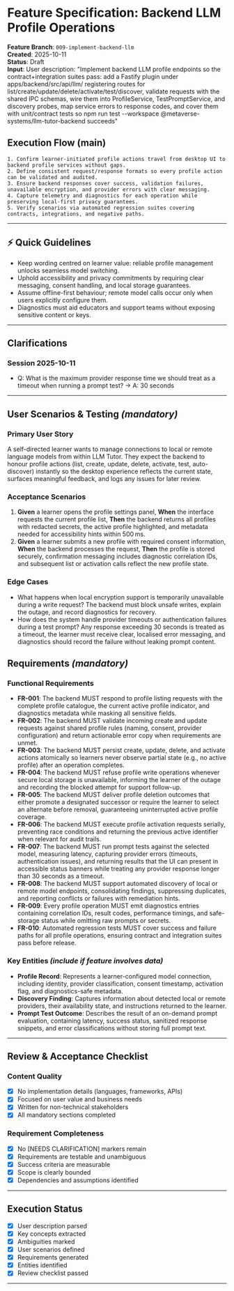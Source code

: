 # Feature Specification: Backend LLM Profile Operations

**Feature Branch**: `009-implement-backend-llm`  
**Created**: 2025-10-11  
**Status**: Draft  
**Input**: User description: "Implement backend LLM profile endpoints so the contract+integration suites pass: add a Fastify plugin under apps/backend/src/api/llm/ registering routes for list/create/update/delete/activate/test/discover, validate requests with the shared IPC schemas, wire them into ProfileService, TestPromptService, and discovery probes, map service errors to response codes, and cover them with unit/contract tests so npm run test --workspace @metaverse-systems/llm-tutor-backend succeeds"

## Execution Flow (main)
```
1. Confirm learner-initiated profile actions travel from desktop UI to backend profile services without gaps.
2. Define consistent request/response formats so every profile action can be validated and audited.
3. Ensure backend responses cover success, validation failures, unavailable encryption, and provider errors with clear messaging.
4. Capture telemetry and diagnostics for each operation while preserving local-first privacy guarantees.
5. Verify scenarios via automated regression suites covering contracts, integrations, and negative paths.
```

---

## ⚡ Quick Guidelines
- Keep wording centred on learner value: reliable profile management unlocks seamless model switching.
- Uphold accessibility and privacy commitments by requiring clear messaging, consent handling, and local storage guarantees.
- Assume offline-first behaviour; remote model calls occur only when users explicitly configure them.
- Diagnostics must aid educators and support teams without exposing sensitive content or keys.

---

## Clarifications

### Session 2025-10-11
- Q: What is the maximum provider response time we should treat as a timeout when running a prompt test? → A: 30 seconds

---

## User Scenarios & Testing *(mandatory)*

### Primary User Story
A self-directed learner wants to manage connections to local or remote language models from within LLM Tutor. They expect the backend to honour profile actions (list, create, update, delete, activate, test, auto-discover) instantly so the desktop experience reflects the current state, surfaces meaningful feedback, and logs any issues for later review.

### Acceptance Scenarios
1. **Given** a learner opens the profile settings panel, **When** the interface requests the current profile list, **Then** the backend returns all profiles with redacted secrets, the active profile highlighted, and metadata needed for accessibility hints within 500 ms.
2. **Given** a learner submits a new profile with required consent information, **When** the backend processes the request, **Then** the profile is stored securely, confirmation messaging includes diagnostic correlation IDs, and subsequent list or activation calls reflect the new profile state.

### Edge Cases
- What happens when local encryption support is temporarily unavailable during a write request? The backend must block unsafe writes, explain the outage, and record diagnostics for recovery.
- How does the system handle provider timeouts or authentication failures during a test prompt? Any response exceeding 30 seconds is treated as a timeout, the learner must receive clear, localised error messaging, and diagnostics should record the failure without leaking prompt content.

## Requirements *(mandatory)*

### Functional Requirements
- **FR-001**: The backend MUST respond to profile listing requests with the complete profile catalogue, the current active profile indicator, and diagnostics metadata while masking all sensitive fields.
- **FR-002**: The backend MUST validate incoming create and update requests against shared profile rules (naming, consent, provider configuration) and return actionable error copy when requirements are unmet.
- **FR-003**: The backend MUST persist create, update, delete, and activate actions atomically so learners never observe partial state (e.g., no active profile) after an operation completes.
- **FR-004**: The backend MUST refuse profile write operations whenever secure local storage is unavailable, informing the learner of the outage and recording the blocked attempt for support follow-up.
- **FR-005**: The backend MUST deliver profile deletion outcomes that either promote a designated successor or require the learner to select an alternate before removal, guaranteeing uninterrupted active profile coverage.
- **FR-006**: The backend MUST execute profile activation requests serially, preventing race conditions and returning the previous active identifier when relevant for audit trails.
- **FR-007**: The backend MUST run prompt tests against the selected model, measuring latency, capturing provider errors (timeouts, authentication issues), and returning results that the UI can present in accessible status banners while treating any provider response longer than 30 seconds as a timeout.
- **FR-008**: The backend MUST support automated discovery of local or remote model endpoints, consolidating findings, suppressing duplicates, and reporting conflicts or failures with remediation hints.
- **FR-009**: Every profile operation MUST emit diagnostics entries containing correlation IDs, result codes, performance timings, and safe-storage status while omitting raw prompts or secrets.
- **FR-010**: Automated regression tests MUST cover success and failure paths for all profile operations, ensuring contract and integration suites pass before release.

### Key Entities *(include if feature involves data)*
- **Profile Record**: Represents a learner-configured model connection, including identity, provider classification, consent timestamp, activation flag, and diagnostics-safe metadata.
- **Discovery Finding**: Captures information about detected local or remote providers, their availability state, and instructions returned to the learner.
- **Prompt Test Outcome**: Describes the result of an on-demand prompt evaluation, containing latency, success status, sanitized response snippets, and error classifications without storing full prompt text.

---

## Review & Acceptance Checklist

### Content Quality
- [x] No implementation details (languages, frameworks, APIs)
- [x] Focused on user value and business needs
- [x] Written for non-technical stakeholders
- [x] All mandatory sections completed

### Requirement Completeness
- [x] No [NEEDS CLARIFICATION] markers remain
- [x] Requirements are testable and unambiguous  
- [x] Success criteria are measurable
- [x] Scope is clearly bounded
- [x] Dependencies and assumptions identified

---

## Execution Status

- [x] User description parsed
- [x] Key concepts extracted
- [x] Ambiguities marked
- [x] User scenarios defined
- [x] Requirements generated
- [x] Entities identified
- [x] Review checklist passed

---
